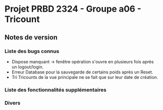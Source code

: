 # Projet PRBD 2324 - Groupe a06 - Tricount

## Notes de version

### Liste des bugs connus

  * Dispose manquant -> fenêtre opération s'ouvre en plusieurs fois après un logout/login.
  * Erreur Database pour la sauvegarde de certains poids après un Reset.
  * Tri Tricounts de la vue principale ne se fait que sur leur date de création.


### Liste des fonctionnalités supplémentaires

### Divers
